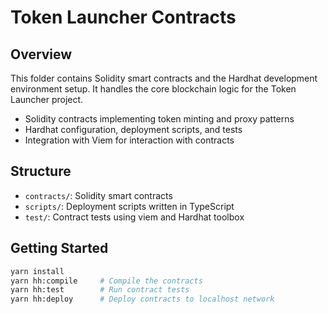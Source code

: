 # Token Launcher Contracts

## Overview
This folder contains Solidity smart contracts and the Hardhat development environment setup. It handles the core blockchain logic for the Token Launcher project.

- Solidity contracts implementing token minting and proxy patterns
- Hardhat configuration, deployment scripts, and tests
- Integration with Viem for interaction with contracts

## Structure

- `contracts/`: Solidity smart contracts
- `scripts/`: Deployment scripts written in TypeScript
- `test/`: Contract tests using viem and Hardhat toolbox

## Getting Started

```bash
yarn install
yarn hh:compile     # Compile the contracts
yarn hh:test        # Run contract tests
yarn hh:deploy      # Deploy contracts to localhost network
```
